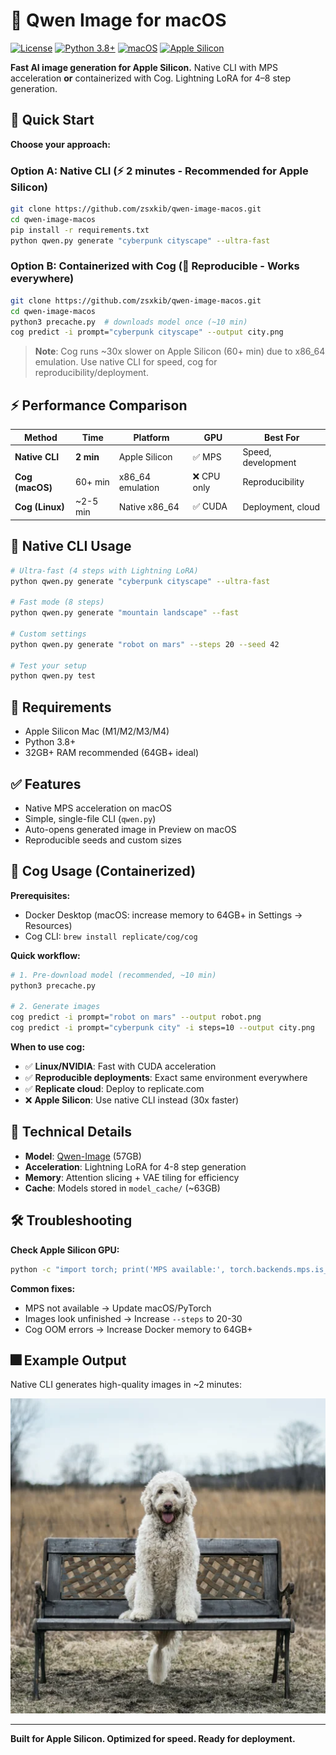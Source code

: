 # 🎨 Qwen Image for macOS

[![License](https://img.shields.io/badge/License-Apache%202.0-blue.svg)](LICENSE)
[![Python 3.8+](https://img.shields.io/badge/Python-3.8%2B-blue.svg)](https://www.python.org/downloads/)
[![macOS](https://img.shields.io/badge/Platform-macOS-lightgrey.svg)](https://www.apple.com/macos/)
[![Apple Silicon](https://img.shields.io/badge/Apple%20Silicon-Optimized-green.svg)](https://support.apple.com/en-us/HT211814)

**Fast AI image generation for Apple Silicon.** Native CLI with MPS acceleration **or** containerized with Cog. Lightning LoRA for 4–8 step generation.

## 🚀 Quick Start

**Choose your approach:**

### Option A: Native CLI (⚡ **2 minutes** - Recommended for Apple Silicon)

```bash
git clone https://github.com/zsxkib/qwen-image-macos.git
cd qwen-image-macos
pip install -r requirements.txt
python qwen.py generate "cyberpunk cityscape" --ultra-fast
```

### Option B: Containerized with Cog (🐳 **Reproducible** - Works everywhere)

```bash
git clone https://github.com/zsxkib/qwen-image-macos.git
cd qwen-image-macos
python3 precache.py  # downloads model once (~10 min)
cog predict -i prompt="cyberpunk cityscape" --output city.png
```

> **Note**: Cog runs ~30x slower on Apple Silicon (60+ min) due to x86_64 emulation. Use native CLI for speed, cog for reproducibility/deployment.

## ⚡ Performance Comparison

| Method | Time | Platform | GPU | Best For |
|--------|------|----------|-----|----------|
| **Native CLI** | **2 min** | Apple Silicon | ✅ MPS | Speed, development |
| **Cog (macOS)** | 60+ min | x86_64 emulation | ❌ CPU only | Reproducibility |
| **Cog (Linux)** | ~2-5 min | Native x86_64 | ✅ CUDA | Deployment, cloud |

## 🎯 Native CLI Usage

```bash
# Ultra-fast (4 steps with Lightning LoRA)
python qwen.py generate "cyberpunk cityscape" --ultra-fast

# Fast mode (8 steps)
python qwen.py generate "mountain landscape" --fast

# Custom settings
python qwen.py generate "robot on mars" --steps 20 --seed 42

# Test your setup
python qwen.py test
```

## 🧰 Requirements

- Apple Silicon Mac (M1/M2/M3/M4)
- Python 3.8+
- 32GB+ RAM recommended (64GB+ ideal)

## ✅ Features

- Native MPS acceleration on macOS
- Simple, single-file CLI (`qwen.py`)
- Auto-opens generated image in Preview on macOS
- Reproducible seeds and custom sizes

## 🐳 Cog Usage (Containerized)

**Prerequisites:**
- Docker Desktop (macOS: increase memory to 64GB+ in Settings → Resources)
- Cog CLI: `brew install replicate/cog/cog`

**Quick workflow:**

```bash
# 1. Pre-download model (recommended, ~10 min)
python3 precache.py

# 2. Generate images
cog predict -i prompt="robot on mars" --output robot.png
cog predict -i prompt="cyberpunk city" -i steps=10 --output city.png
```

**When to use cog:**
- ✅ **Linux/NVIDIA**: Fast with CUDA acceleration
- ✅ **Reproducible deployments**: Exact same environment everywhere
- ✅ **Replicate cloud**: Deploy to replicate.com
- ❌ **Apple Silicon**: Use native CLI instead (30x faster)

## 🔧 Technical Details

- **Model**: [Qwen-Image](https://huggingface.co/Qwen/Qwen-Image) (57GB)
- **Acceleration**: Lightning LoRA for 4-8 step generation
- **Memory**: Attention slicing + VAE tiling for efficiency
- **Cache**: Models stored in `model_cache/` (~63GB)

## 🛠️ Troubleshooting

**Check Apple Silicon GPU:**
```bash
python -c "import torch; print('MPS available:', torch.backends.mps.is_available())"
```

**Common fixes:**
- MPS not available → Update macOS/PyTorch
- Images look unfinished → Increase `--steps` to 20-30
- Cog OOM errors → Increase Docker memory to 64GB+

## 🎆 Example Output

Native CLI generates high-quality images in ~2 minutes:

![Example](example.webp)

---

**Built for Apple Silicon. Optimized for speed. Ready for deployment.**
